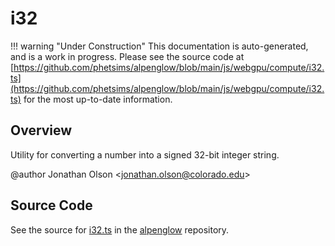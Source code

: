 # i32

!!! warning "Under Construction"
    This documentation is auto-generated, and is a work in progress. Please see the source code at
    [https://github.com/phetsims/alpenglow/blob/main/js/webgpu/compute/i32.ts](https://github.com/phetsims/alpenglow/blob/main/js/webgpu/compute/i32.ts) for the most up-to-date information.

## Overview

Utility for converting a number into a signed 32-bit integer string.

@author Jonathan Olson &lt;jonathan.olson@colorado.edu&gt;



## Source Code

See the source for [i32.ts](https://github.com/phetsims/alpenglow/blob/main/js/webgpu/compute/i32.ts) in the [alpenglow](https://github.com/phetsims/alpenglow) repository.
